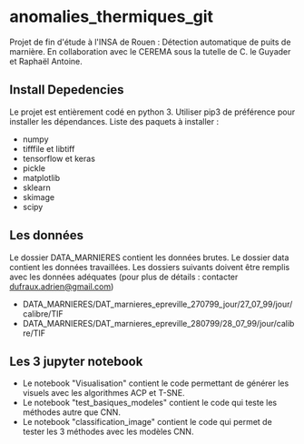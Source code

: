 # anomalies_thermiques_git
Projet de fin d'étude à l'INSA de Rouen : Détection automatique de puits de marnière.
En collaboration avec le CEREMA sous la tutelle de C. le Guyader et Raphaël Antoine.

## Install Depedencies
Le projet est entièrement codé en python 3. Utiliser pip3 de préférence pour installer les dépendances.
Liste des paquets à installer :
- numpy
- tifffile et libtiff
- tensorflow et keras
- pickle
- matplotlib
- sklearn
- skimage
- scipy


## Les données
Le dossier DATA_MARNIERES contient les données brutes.
Le dossier data contient les données travaillées.
Les dossiers suivants doivent être remplis avec les données adéquates (pour plus de détails : contacter dufraux.adrien@gmail.com)
- DATA_MARNIERES/DAT_marnieres_epreville_270799_jour/27_07_99/jour/calibre/TIF
- DATA_MARNIERES/DAT_marnieres_epreville_280799/28_07_99/jour/calibre/TIF


## Les 3 jupyter notebook
- Le notebook "Visualisation" contient le code permettant de générer les visuels avec les algorithmes ACP et T-SNE.
- Le notebook "test_basiques_modeles" contient le code qui teste les méthodes autre que CNN.
- Le notebook "classification_image" contient le code qui permet de tester les 3 méthodes avec les modèles CNN.
